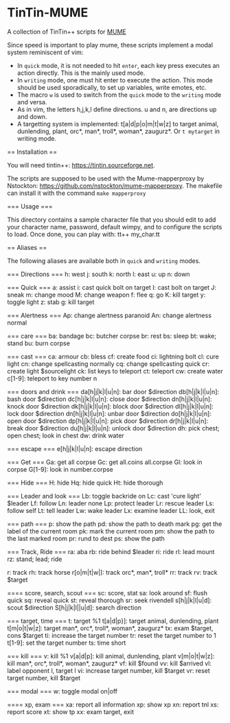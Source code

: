 # TinTin-MUME
A collection of TinTin++ scripts for [MUME](http://mume.org "MUME Home Page")

Since speed is important to play mume, these scripts implement
a modal system reminiscent of vim:
- In `quick` mode, it is not needed to hit `enter`, each key press
  executes an action directly. This is the mainly used mode.
- In `writing` mode, one must hit enter to execute the action. This
  mode should be used sporadically, to set up variables, write emotes,
  etc.
- The macro `w` is used to switch from the `quick` mode to the
  `writing` mode and versa.
- As in vim, the letters h,j,k,l define directions. u and n, are
  directions up and down.
- A targetting system is implemented: t[a|d|p|o|m|t|w|z] to target
  animal, dunlending, plant, orc\*, man\*, troll\*, woman\*, zaugurz\*.
  Or `t mytarget` in writing mode.

== Installation ==

You will need tintin++: <https://tintin.sourceforge.net>.

The scripts are supposed to be used with the Mume-mapperproxy by
Nstockton: <https://github.com/nstockton/mume-mapperproxy>.
The makefile can install it with the command `make mapperproxy`

=== Usage ===

This directory contains a sample character file that you should
edit to add your character name, password, default wimpy, and
to configure the scripts to load. Once done, you can play with:
    tt++ my_char.tt

== Aliases ==

The following aliases are available both in `quick` and `writing`
modes.

=== Directions ===
h: west
j: south
k: north
l: east
u: up
n: down

=== Quick ===
a: assist
i: cast quick bolt on target
I: cast bolt on target
J: sneak
m: change mood
M: change weapon
f: flee
q: go
K: kill target
y: toggle light
z: stab
g: kill target

=== Alertness ===
Ap: change alertness paranoid
An: change alertness normal

=== care ===
ba: bandage
bc: butcher corpse
br: rest
bs: sleep
bt: wake; stand
bu: burn corpse

=== cast ===
ca: armour
cb: bless
cf: create food
ci: lightning bolt
cl: cure light
cn: change spellcasting normally
cq: change spellcasting quick
cr: create light $sourcelight
ck: list keys to teleport
ct: teleport
cw: create water
c[1-9]: teleport to key number n

=== doors and drink ===
da[h|j|k|l|u|n]: bar door $direction
db[h|j|k|l|u|n]: bash door $direction
dc[h|j|k|l|u|n]: close door $direction
dn[h|j|k|l|u|n]: knock door $direction
dk[h|j|k|l|u|n]: block door $direction
dl[h|j|k|l|u|n]: lock door $direction
dn[h|j|k|l|u|n]: unbar door $direction
do[h|j|k|l|u|n]: open door $direction
dp[h|j|k|l|u|n]: pick door $direction
dr[h|j|k|l|u|n]: break door $direction
du[h|j|k|l|u|n]: unlock door $direction
dh: pick chest; open chest; look in chest
dw: drink water

=== escape ===
e[h|j|k|l|u|n]: escape direction

=== Get ===
Ga: get all corpse
Gc: get all.coins all.corpse
Gl: look in corpse
G[1-9]: look in number.corpse

=== Hide ===
H: hide
Hq: hide quick
Ht: hide thorough

=== Leader and look ===
Lb: toggle backride on
Lc: cast 'cure light' $leader
Lf: follow
Ln: leader none
Lp: protect leader
Lr: rescue leader
Ls: follow self
Lt: tell leader
Lw: wake leader
Lx: examine leader
LL: look, exit

=== path ===
p: show the path
pd: show the path to death mark
pg: get the label of the current room
pk: mark the current room
pm: show the path to the last marked room
pr: rund to dest
ps: show the path

=== Track, Ride ===
ra: aba
rb: ride behind $leader
ri: ride
rl: lead mount
rz: stand; lead; ride

r: track
rh: track horse
r[o|m|t|w|]: track orc\*, man\*, troll\*
rr: track
rv: track $target

==== score, search, scout ===
sc: score, stat
sa: look around
sf: flush quick
sq: reveal quick
st: reveal thorough
sr: seek rivendell
s[h|j|k|l|u|d]: scout $direction
S[h|j|k|l||u|d]: search direction

=== target, time ===
t: target %1
t[a|d|p}]: target animal, dunlending, plant
t[m|o|t|w|z]: target man\*, orc\*, troll\*, woman\*, zaugurz\*
tx: exam $target, cons $target
ti: increase the target number
tr: reset the target number to 1
t[1-9]: set the target number 
ts: time short

=== kill ===
v: kill %1
v[a|d|p]: kill animal, dunlending, plant
v[m|o|t|w|z]: kill man\*, orc\*, troll\*, woman\*, zaugurz\*
vf: kill $found
vv: kill $arrived
vl: label opponent l, target l
vi: increase target number, kill $target
vr: reset target number, kill $target

=== modal ===
w: toggle modal on|off

==== xp, exam ===
xa: report all information
xp: show xp
xn: report tnl
xs: report score
xt: show tp
xx: exam target, exit

